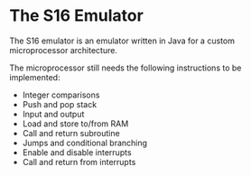 # The S16 Emulator

The S16 emulator is an emulator written in Java for a custom microprocessor architecture.

The microprocessor still needs the following instructions to be implemented:
 - Integer comparisons
 - Push and pop stack
 - Input and output
 - Load and store to/from RAM
 - Call and return subroutine
 - Jumps and conditional branching
 - Enable and disable interrupts
 - Call and return from interrupts

